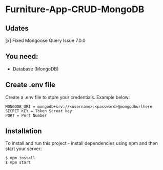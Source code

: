# Furniture-App-CRUD-MongoDB

## Udates
[x] Fixed Mongoose Query Issue 7.0.0

## You need:
- Database (MongoDB)

## Create .env file
Create a .env file to store your credentials. Example below:

```
MONGODB_URI = mongodb+srv://<username>:<password>@mongodburlhere
SECRET_KEY = Token Screat key
PORT = Port Number
```

## Installation
To install and run this project - install dependencies using npm and then start your server:

```
$ npm install
$ npm start
```